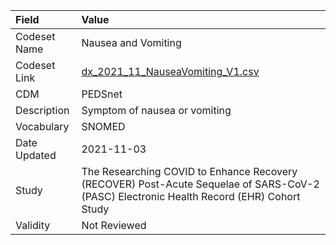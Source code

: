 |Field        |Value                                                                                                                                    |
|:------------|:----------------------------------------------------------------------------------------------------------------------------------------|
|Codeset Name |Nausea and Vomiting                                                                                                                      |
|Codeset Link |[dx_2021_11_NauseaVomiting_V1.csv](https://github.com/PEDSnet/Variable-Dictionary/blob/main/conditions/dx_2021_11_NauseaVomiting_V1.csv.csv)|
|CDM          |PEDSnet                                                                                                                                  |
|Description  |Symptom of nausea or vomiting                                                                                                            |
|Vocabulary   |SNOMED                                                                                                                                   |
|Date Updated |2021-11-03                                                                                                                               |
|Study        |The Researching COVID to Enhance Recovery (RECOVER) Post-Acute Sequelae of SARS-CoV-2 (PASC) Electronic Health Record (EHR) Cohort Study |
|Validity     |Not Reviewed                                                                                                                             |
